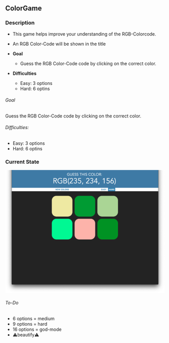 ## ColorGame

### Description
- This game helps improve your understanding of the RGB-Colorcode.
- An RGB Color-Code will be shown in the title

- **Goal**
    - Guess the RGB Color-Code code by clicking on the correct color.
- **Difficulties**
    - Easy: 3 options
    - Hard: 6 optins
  
###### Goal
Guess the RGB Color-Code code by clicking on the correct color.

###### Difficulties:
- Easy: 3 options
- Hard: 6 optins

### Current State
<img src="images/screenshot.png" width="600">

###### To-Do
- 6 options = medium
- 9 options = hard
- 16 options = god-mode
- ⚠️beautify⚠️

